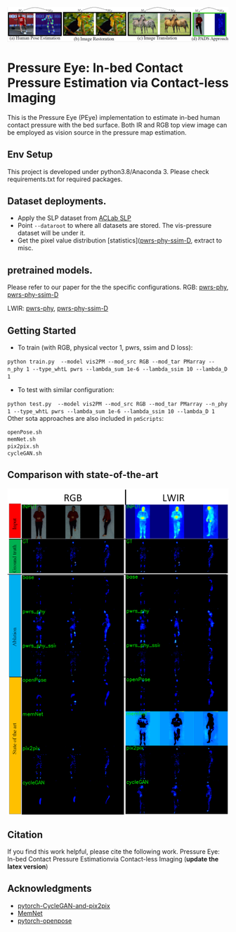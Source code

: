![comparison](imgs/comparison.png)

# Pressure Eye: In-bed Contact Pressure Estimation via Contact-less Imaging
This is the Pressure Eye (PEye) implementation to estimate in-bed human contact pressure with the bed surface.  Both IR and RGB top view image can be employed as vision source in the pressure map estimation. 

 
## Env Setup
This project is developed under python3.8/Anaconda 3. Please check requirements.txt for required packages. 

## Dataset deployments.  
- Apply the SLP dataset from [ACLab SLP](https://web.northeastern.edu/ostadabbas/2019/06/27/multimodal-in-bed-pose-estimation/)
- Point `--dataroot` to where all datasets are stored.  The vis-pressure dataset will be under it.  
- Get the pixel value distribution [statistics]([pwrs-phy-ssim-D](http://www.coe.neu.edu/Research/AClab/PEye/hist_pwrs100.json), extract to misc.

## pretrained models.
Please refer to our paper for the the specific configurations.
RGB: 
[pwrs-phy](http://www.coe.neu.edu/Research/AClab/PEye/vis2PM_exp_uc_RGB-2-PMarray_n_phy1_stg3_whtL-pwrs-100.0L2_lap0.001_sum1e-06_ssim0.0_D0.0L3.zip),
[pwrs-phy-ssim-D](http://www.coe.neu.edu/Research/AClab/PEye/vis2PM_exp_uc_RGB-2-PMarray_n_phy1_stg3_whtL-pwrs-100.0L2_lap0.001_sum1e-06_ssim10.0_D1.0L3.zip)

LWIR: 
[pwrs-phy](http://www.coe.neu.edu/Research/AClab/PEye/vis2PM_exp_uc_IR-2-PMarray_n_phy1_stg3_whtL-pwrs-100.0L2_lap0.001_sum1e-06_ssim0.0_D0.0L3.zip),
[pwrs-phy-ssim-D](http://www.coe.neu.edu/Research/AClab/PEye/vis2PM_exp_uc_IR-2-PMarray_n_phy1_stg3_whtL-pwrs-100.0L2_lap0.001_sum1e-06_ssim10.0_D1.0L3.zip)

## Getting Started
- To train (with RGB, physical vector 1,  pwrs,  ssim and D loss): 

`python train.py  --model vis2PM --mod_src RGB --mod_tar PMarray --n_phy 1 --type_whtL pwrs --lambda_sum 1e-6 --lambda_ssim 10 --lambda_D 1
`
- To test with similar configuration:

`python test.py  --model vis2PM --mod_src RGB --mod_tar PMarray --n_phy 1 --type_whtL pwrs --lambda_sum 1e-6 --lambda_ssim 10 --lambda_D 1 
`
Other sota approaches are also included in `pmScripts`:
```
openPose.sh
memNet.sh
pix2pix.sh
cycleGAN.sh
``` 

## Comparison with state-of-the-art
![sota](imgs/grids_RGB-IR.png)

## Citation 
If you find this work helpful, please cite the following work. 
Pressure Eye: In-bed Contact Pressure Estimationvia Contact-less Imaging (**update the latex version**) 


## Acknowledgments

- [pytorch-CycleGAN-and-pix2pix](https://github.com/junyanz/pytorch-CycleGAN-and-pix2pix)
- [MemNet](https://github.com/wutianyiRosun/MemNet)
- [pytorch-openpose](https://github.com/Hzzone/pytorch-openpose)